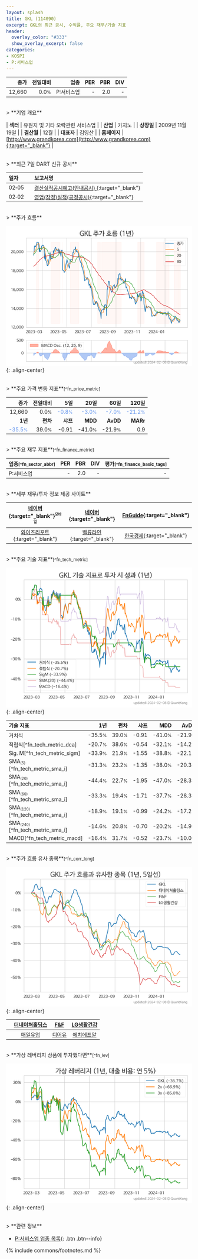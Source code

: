 ```yaml
---
layout: splash
title: GKL (114090)
excerpt: GKL의 최근 공시, 수익률, 주요 재무/기술 지표
header:
  overlay_color: "#333"
  show_overlay_excerpt: false
categories:
- KOSPI
- P:서비스업
---
```


| **종가** | **전일대비** | **업종** | **PER** | **PBR** | **DIV** |
| -------: | -----------: | -------: | ------: | ------: | ------: |
| 12,660 | 0.0<small>%</small> | P:서비스업 | - | 2.0 | - |

<!-- more -->

<br>
> **기업 개요**<a id="company"></a>

| <span style="white-space:nowrap;">**섹터**</span> | 유원지 및 기타 오락관련 서비스업 |
| <span style="white-space:nowrap;">**산업**</span> | 카지노 |
| <span style="white-space:nowrap;">**상장일**</span> | 2009년 11월 19일 |
| <span style="white-space:nowrap;">**결산월**</span> | 12월 |
| <span style="white-space:nowrap;">**대표자**</span> | 김영산 |
| <span style="white-space:nowrap;">**홈페이지**</span> | [http://www.grandkorea.com](http://www.grandkorea.com){:target="_blank"} |

<br>
> **최근 7일 DART 신규 공시**<a id="dart"></a>

| **일자** |      | **보고서명** |
| :------- | :--- | :----------- |
| 02&#x2011;05 | | [결산실적공시예고(안내공시)              ](https://dart.fss.or.kr/dsaf001/main.do?rcpNo=20240205800518){:target="_blank"} |
| 02&#x2011;02 | | [영업(잠정)실적(공정공시)](https://dart.fss.or.kr/dsaf001/main.do?rcpNo=20240202800295){:target="_blank"} |

<br>
> **주가 흐름**<a id="price"></a>

![114090](/stock/images/114090.png){: .align-center}

<br>
> **주요 가격 변동 지표**<small>[^fn_price_metric]</small>

| **종가** | **전일대비** | **5일** | **20일** | **60일** | **120일** |
| -------: | -----------: | ------: | -------: | -------: | --------: |
| 12,660 | 0.0<small>%</small> | <span style="color: cornflowerblue">-0.8<small>%</small></span> | <span style="color: cornflowerblue">-3.0<small>%</small></span> | <span style="color: cornflowerblue">-7.0<small>%</small></span> | <span style="color: cornflowerblue">-21.2<small>%</small></span> |
| **1년** | **편차** | **샤프** | **MDD** | **AvDD** | **MARr** |
| <span style="color: cornflowerblue">-35.5<small>%</small></span> | 39.0<small>%</small> | -0.91 | -41.0<small>%</small> | -21.9<small>%</small> | 0.9 |

<br>
> **주요 재무 지표**<small>[^fn_finance_metric]</small>

| **업종**<small>[^fn_sector_abbr]</small> | **PER** | **PBR** | **DIV** | **평가**<small>[^fn_finance_basic_tags]</small> |
| :--------------------------------------- | ------: | ------: | ------: | ----------------------------------------------: |
| P:서비스업 | - | 2.0 | - | - |

<br>
> **세부 재무/투자 정보 제공 사이트**

| [네이버](https://m.stock.naver.com/domestic/stock/114090/finance/summary){:target="_blank"}<sup><small>모바일</small></sup> | [네이버](https://finance.naver.com/item/coinfo.naver?code=114090){:target="_blank"} | [FnGuide](https://comp.fnguide.com/SVO2/ASP/SVD_Invest.asp?gicode=A114090&MenuYn=Y){:target="_blank"} |
| :---: | :---: | :---: |
| [와이즈리포트](https://comp.wisereport.co.kr/company/c1040001.aspx?cmp_cd=114090){:target="_blank"} | [밸류라인](https://www.valueline.co.kr/finance/summary/114090){:target="_blank"} | [한국경제](https://markets.hankyung.com/stock/114090/financial-summary){:target="_blank"} |

<br>
> **주요 기술 지표**<small>[^fn_tech_metric]</small>


![114090](/stock/images/114090_tech.png){: .align-center}

| **기술 지표** | **1년** | **편차** | **샤프** | **MDD** | **AvDD** |
| :------------ | ------: | -----------: | -------: | ------: | -------: |
| 거치식 | -35.5<small>%</small> | 39.0<small>%</small> | -0.91 | -41.0<small>%</small> | -21.9<small>%</small> |
| 적립식[^fn_tech_metric_dca] | -20.7<small>%</small> | 38.6<small>%</small> | -0.54 | -32.1<small>%</small> | -14.2<small>%</small> |
| Sig. M[^fn_tech_metric_sigm] | -33.9<small>%</small> | 21.9<small>%</small> | -1.55 | -38.8<small>%</small> | -22.1<small>%</small> |
| SMA<small><sub>(5)</sub></small>[^fn_tech_metric_sma_i] | -31.3<small>%</small> | 23.2<small>%</small> | -1.35 | -38.0<small>%</small> | -20.3<small>%</small> |
| SMA<small><sub>(20)</sub></small>[^fn_tech_metric_sma_i] | -44.4<small>%</small> | 22.7<small>%</small> | -1.95 | -47.0<small>%</small> | -28.3<small>%</small> |
| SMA<small><sub>(60)</sub></small>[^fn_tech_metric_sma_i] | -33.3<small>%</small> | 19.4<small>%</small> | -1.71 | -37.7<small>%</small> | -28.3<small>%</small> |
| SMA<small><sub>(120)</sub></small>[^fn_tech_metric_sma_i] | -18.9<small>%</small> | 19.1<small>%</small> | -0.99 | -24.2<small>%</small> | -17.2<small>%</small> |
| SMA<small><sub>(240)</sub></small>[^fn_tech_metric_sma_i] | -14.6<small>%</small> | 20.8<small>%</small> | -0.70 | -20.2<small>%</small> | -14.9<small>%</small> |
| MACD[^fn_tech_metric_macd] | -16.4<small>%</small> | 31.7<small>%</small> | -0.52 | -23.7<small>%</small> | -10.0<small>%</small> |

<br>
> **주가 흐름 유사 종목**<a id="corr"></a><small>[^fn_corr_long]</small>

![114090](/stock/images/114090_corr.png){: .align-center}

|       | [더네이쳐홀딩스](/298540/) | [F&F](/383220/) | [LG생활건강](/051900/) |
| :---: | :------------------------------------: | :------------------------------------: | :------------------------------------: |
|       | [매일유업](/267980/) | [디어유](/376300/) | [에치에프알](/230240/) |

<br>
> **가상 레버리지 상품에 투자했다면**<a id="2x"></a><small>[^fn_lev]</small>

![114090](/stock/images/114090_2x.png){: .align-center}

<br>
> **관련 정보**

- [P:서비스업 업종 목록](/stats/sector/kospi_업종_서비스업_종목/){: .btn .btn--info}

{% include commons/footnotes.md %}